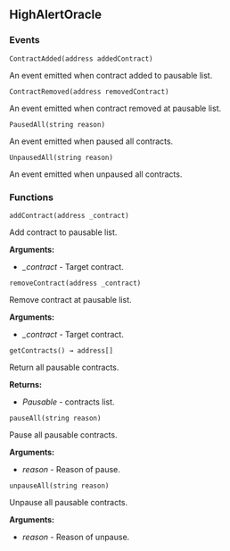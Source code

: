 ## HighAlertOracle





### Events
```solidity
ContractAdded(address addedContract)
```

An event emitted when contract added to pausable list.



```solidity
ContractRemoved(address removedContract)
```

An event emitted when contract removed at pausable list.



```solidity
PausedAll(string reason)
```

An event emitted when paused all contracts.



```solidity
UnpausedAll(string reason)
```

An event emitted when unpaused all contracts.




### Functions
```solidity
addContract(address _contract)
```

Add contract to pausable list.




**Arguments:**
- *_contract* - Target contract.

```solidity
removeContract(address _contract)
```

Remove contract at pausable list.




**Arguments:**
- *_contract* - Target contract.

```solidity
getContracts() → address[]
```

Return all pausable contracts.




**Returns:**
- *Pausable* - contracts list.

```solidity
pauseAll(string reason)
```

Pause all pausable contracts.




**Arguments:**
- *reason* - Reason of pause.

```solidity
unpauseAll(string reason)
```

Unpause all pausable contracts.




**Arguments:**
- *reason* - Reason of unpause.

